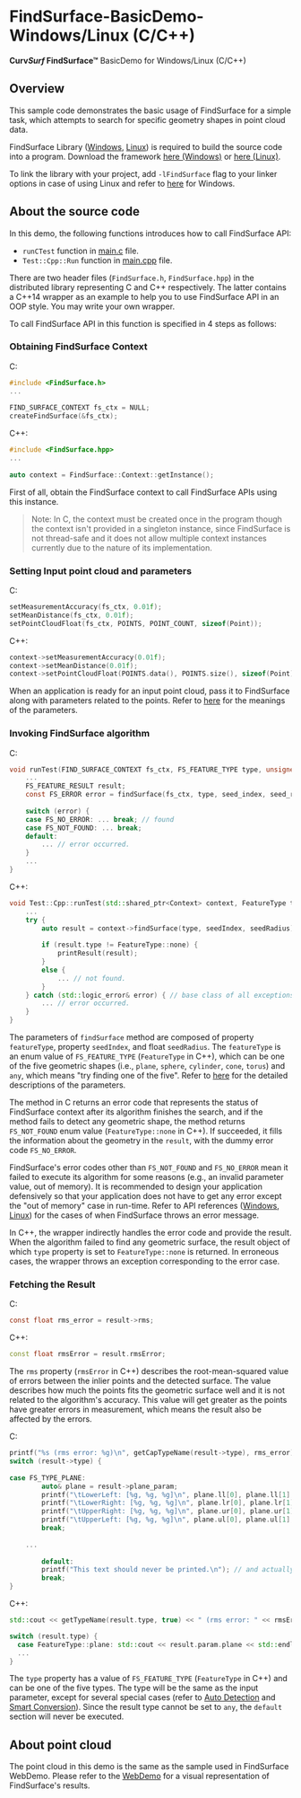 # FindSurface-BasicDemo-Windows/Linux (C/C++)
**Curv*Surf* FindSurface™** BasicDemo for Windows/Linux (C/C++)

## Overview
This sample code demonstrates the basic usage of FindSurface for a simple task, which attempts to search for specific geometry shapes in point cloud data.

FindSurface Library ([Windows](https://github.com/CurvSurf/FindSurface-Windows), [Linux](https://github.com/CurvSurf/FindSurface-Linux)) is required to build the source code into a program. Download the framework [here (Windows)](https://github.com/CurvSurf/FindSurface-Windows/releases) or [here (Linux)](https://github.com/CurvSurf/FindSurface-Linux/releases).

To link the library with your project, add `-lFindSurface` flag to your linker options in case of using Linux and refer to [here](https://docs.microsoft.com/en-us/cpp/build/walkthrough-creating-and-using-a-dynamic-link-library-cpp?view=msvc-160) for Windows.

## About the source code

In this demo, the following functions introduces how to call FindSurface API:

-  `runCTest` function in [main.c](src/c/main.c) file.
-  `Test::Cpp::Run` function in [main.cpp](src/cpp/main.cpp) file. 

There are two header files (`FindSurface.h`, `FindSurface.hpp`) in the distributed library representing C and C++ respectively. The latter contains a C++14 wrapper as an example to help you to use FindSurface API in an OOP style. You may write your own wrapper.

To call FindSurface API in this function is specified in 4 steps as follows:

### Obtaining FindSurface Context

C:

````C
#include <FindSurface.h>
...
  
FIND_SURFACE_CONTEXT fs_ctx = NULL;
createFindSurface(&fs_ctx);
````

C++:

````C++
#include <FindSurface.hpp>
...
  
auto context = FindSurface::Context::getInstance();
````

First of all, obtain the FindSurface context to call FindSurface APIs using this instance.

> Note: In C, the context must be created once in the program though the context isn't provided in a singleton instance, since FindSurface is not thread-safe and it does not allow multiple context instances currently due to the nature of its implementation.

### Setting Input point cloud and parameters

C:

````C
setMeasurementAccuracy(fs_ctx, 0.01f);
setMeanDistance(fs_ctx, 0.01f);
setPointCloudFloat(fs_ctx, POINTS, POINT_COUNT, sizeof(Point));
````

C++:

````c++
context->setMeasurementAccuracy(0.01f);
context->setMeanDistance(0.01f);
context->setPointCloudFloat(POINTS.data(), POINTS.size(), sizeof(Point));
````
When an application is ready for an input point cloud, pass it to FindSurface along with parameters related to the points. Refer to [here](https://github.com/CurvSurf/FindSurface#how-does-it-work) for the meanings of the parameters.

### Invoking FindSurface algorithm

C:

````C
void runTest(FIND_SURFACE_CONTEXT fs_ctx, FS_FEATURE_TYPE type, unsigned int seed_index, float seed_radius) {
  	...
    FS_FEATURE_RESULT result;
  	const FS_ERROR error = findSurface(fs_ctx, type, seed_index, seed_radius, &result);
  
  	switch (error) {
    case FS_NO_ERROR: ... break; // found
    case FS_NOT_FOUND: ... break;
    default:
        ... // error occurred.
    }
    ...
}
````

C++:

````c++
void Test::Cpp::runTest(std::shared_ptr<Context> context, FeatureType type, unsigned int seedIndex, float seedRadius) {
  	...
    try {
      	auto result = context->findSurface(type, seedIndex, seedRadius);
      
      	if (result.type != FeatureType::none) {
          	printResult(result);
        }
      	else {
          	... // not found.
        }
    } catch (std::logic_error& error) { // base class of all exceptions related to FindSurface.
      	... // error occurred.
    }
}
````

The parameters of  `findSurface` method are composed of property `featureType`, property `seedIndex`, and float `seedRadius`. The `featureType` is an enum value of `FS_FEATURE_TYPE` (`FeatureType` in C++), which can be one of the five geometric shapes (i.e., `plane`, `sphere`, `cylinder`, `cone`, `torus`) and `any`, which means "try finding one of the five". Refer to [here](https://github.com/CurvSurf/FindSurface#how-does-it-work) for the detailed descriptions of the parameters.

The method in C returns an error code that represents the status of FindSurface context after its algorithm finishes the search, and if the method fails to detect any geometric shape, the method returns `FS_NOT_FOUND` enum value (`FeatureType::none` in C++). If succeeded, it fills the information about the geometry in the `result`, with the dummy error code `FS_NO_ERROR`.

FindSurface's error codes other than  `FS_NOT_FOUND` and `FS_NO_ERROR` mean it failed to execute its algorithm for some reasons (e.g., an invalid parameter value, out of memory). It is recommended to design your application defensively so that your application does not have to get any error except the "out of memory" case in run-time. Refer to API references ([Windows](https://github.com/CurvSurf/FindSurface-Windows/blob/master/FindSurface-API-reference-C.md), [Linux](https://github.com/CurvSurf/FindSurface-Linux/blob/master/FindSurface-API-reference-C.md)) for the cases of when FindSurface throws an error message.

In C++, the wrapper indirectly handles the error code and provide the result. When the algorithm failed to find any geometric surface, the result object of which `type` property is set to `FeatureType::none` is returned. In erroneous cases, the wrapper throws an exception corresponding to the error case.

### Fetching the Result

C:

````C
const float rms_error = result->rms;
````

C++:

````c++
const float rmsError = result.rmsError;
````

The `rms` property (`rmsError` in C++) describes the root-mean-squared value of errors between the inlier points and the detected surface. The value describes how much the points fits the geometric surface well and it is not related to the algorithm's accuracy. This value will get greater as the points have greater errors in measurement, which means the result also be affected by the errors.

C:

````C
printf("%s (rms error: %g)\n", getCapTypeName(result->type), rms_error);
switch (result->type) {
            
case FS_TYPE_PLANE:
		auto& plane = result->plane_param;
		printf("\tLowerLeft: [%g, %g, %g]\n", plane.ll[0], plane.ll[1], plane.ll[2]);
		printf("\tLowerRight: [%g, %g, %g]\n", plane.lr[0], plane.lr[1], plane.lr[2]);
		printf("\tUpperRight: [%g, %g, %g]\n", plane.ur[0], plane.ur[1], plane.ur[2]);
 		printf("\tUpperLeft: [%g, %g, %g]\n", plane.ul[0], plane.ul[1], plane.ul[2]);
		break;
   
    ...
      
		default:
		printf("This text should never be printed.\n"); // and actually will never be printed
		break;
}
````

C++:

````c++
std::cout << getTypeName(result.type, true) << " (rms error: " << rmsError << ")" << std::endl;

switch (result.type) {
  case FeatureType::plane: std::cout << result.param.plane << std::endl; break;
  ...
}
````

The `type` property has a value of `FS_FEATURE_TYPE` (`FeatureType` in C++) and can be one of the five types. The type will be the same as the input parameter, except for several special cases (refer to [Auto Detection](TBD) and [Smart Conversion](TBD)). Since the result type cannot be set to `any`, the `default` section will never be executed. 



## About point cloud

The point cloud in this demo is the same as the sample used in FindSurface WebDemo. Please refer to the [WebDemo](https://developers.curvsurf.com/WebDemo/) for a visual representation of FindSurface's results. 
